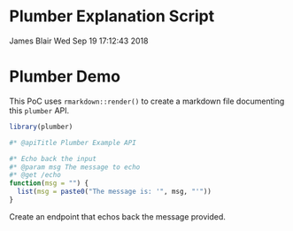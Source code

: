 Plumber Explanation Script
================
James Blair
Wed Sep 19 17:12:43 2018

# Plumber Demo

This PoC uses `rmarkdown::render()` to create a markdown file
documenting this `plumber` API.

``` r
library(plumber)

#* @apiTitle Plumber Example API

#* Echo back the input
#* @param msg The message to echo
#* @get /echo
function(msg = "") {
  list(msg = paste0("The message is: '", msg, "'"))
}
```

Create an endpoint that echos back the message provided.
